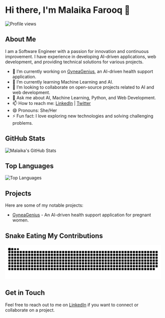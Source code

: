 # Hi there, I'm Malaika Farooq 👋

![Profile views](https://gpvc.arturio.dev/malaika-farooq)

## About Me
I am a Software Engineer with a passion for innovation and continuous improvement. I have experience in developing AI-driven applications, web development, and providing technical solutions for various projects.

- 🔭 I’m currently working on [GyneaGenius](https://github.com/malaika-farooq/GyneaGenius), an AI-driven health support application.
- 🌱 I’m currently learning Machine Learning and AI.
- 👯 I’m looking to collaborate on open-source projects related to AI and web development.
- 💬 Ask me about AI, Machine Learning, Python, and Web Development.
- 📫 How to reach me: [LinkedIn](https://www.linkedin.com/in/malaika-farooq) | [Twitter](https://twitter.com/malaika_farooq)
- 😄 Pronouns: She/Her
- ⚡ Fun fact: I love exploring new technologies and solving challenging problems.

## GitHub Stats
![Malaika's GitHub Stats](https://github-readme-stats.vercel.app/api?username=malaika-farooq&show_icons=true&theme=radical)

## Top Languages
![Top Languages](https://github-readme-stats.vercel.app/api/top-langs/?username=malaika-farooq&layout=compact&theme=radical)

## Projects
Here are some of my notable projects:

- [GyneaGenius](https://github.com/malaika-farooq/GyneaGenius) - An AI-driven health support application for pregnant women.

## Snake Eating My Contributions
![GitHub Snake](https://github.com/malaika-farooq/malaika-farooq/blob/output/github-contribution-grid-snake.svg)

## Get in Touch
Feel free to reach out to me on [LinkedIn](https://www.linkedin.com/in/malaika-farooq/) if you want to connect or collaborate on a project.
